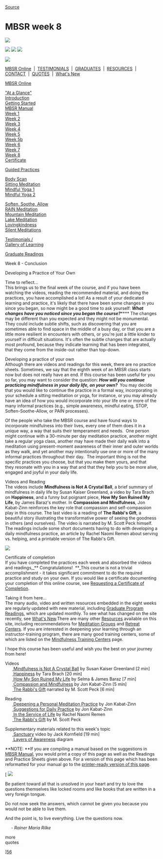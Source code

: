 
[Source](http://palousemindfulness.com/selfguidedMBSR_week8.html "Permalink to MBSR week 8")

# MBSR week 8

![][1]

![][2] ![][3] ![][4]

![][5]

[MBSR Online][6] &nbsp;|&nbsp; [TESTIMONIALS][7] &nbsp;|&nbsp; [GRADUATES][8] &nbsp;|&nbsp; [RESOURCES][9] &nbsp;|&nbsp; [CONTACT][10] &nbsp;|&nbsp; [QUOTES][11] &nbsp;|&nbsp; [What's New][12]

[MBSR Online][6]

[ "At a Glance"][13]  
[Introduction][14]  
[Getting Started][15]  
[MBSR Manual][16]  
[Week 1][17]  
[Week 2][18]  
[Week 3][19]  
[Week 4][20]  
[Week 5][21]  
[Week 5b][22]  
[Week 6][23]  
[Week 7][24]  
[Week 8][25]  
[Certificate][26]  
  

[Guided Practices][27]

[Body Scan][28]  
[Sitting Meditation][29]  
[Mindful Yoga 1][30]  
[Mindful Yoga 2][31]  
  
[Soften, Soothe, Allow][32]  
[RAIN Meditation][33]  
[Mountain Meditation][34]  
[Lake Meditation][35]  
[Lovingkindness][36]  
[Silent Meditations][37]  
  

[Testimonials /  
Gallery of Learning][7]

  

[Graduate Readings][8]

Week 8 - Conclusion

Developing a Practice of Your Own

Time to reflect...  
This brings us to the final week of the course, and if you have been watching the videos, reading the recommended material, and doing the practices, you have accomplished a lot! As a result of your dedicated learning and practice, it's likely that there have been some changes in you since you began, so now might be a good time to ask yourself: _**What changes have you noticed since you began the course?**_**** The changes may be different than you expected and they might not be monumental. They could include subtle shifts, such as discovering that you are sometimes able to find space in the middle of a busy day, or that you are a little more resilient in encounters with others, or you're just a little kinder to yourself in difficult situations. It's often the subtle changes that are actually most profound, because they indicate learning that has been integrated, that they come from the inside-out rather than top-down.

Developing a practice of your own  
Although there are videos and readings for this week, there are no practice sheets. Sometimes, we say that the eighth week of an MBSR class starts now but does not really have an end. If this course has been useful for you so far, you may want to consider the question: _**How will you continue practicing mindfulness in your daily life, on your own?&nbsp;**_ You may decide that you would like to continue the practice in a formal way, incorporating in your schedule a sitting meditation or yoga, for instance, or you may already have an idea of how you would incorporate into your life one or more of the many informal practices (e.g., simple awareness, mindful eating, STOP, Soften-Soothe-Allow, or PAIN processes).

Of the people who take the MBSR course and have found ways to incorporate mindfulness into their lives, every one of them does it in a unique way, a way that suits their temperament and needs.&nbsp; One person might continue with a 30-minute per day meditation practice, another might take a regular yoga class, another may have made their daily walk into a meditation using present-moment awareness of their inner and outer worlds as they walk, and yet another may intentionally use one or more of the many informal practices throughout their day.&nbsp; The important thing is not the specific practices you choose, but that you make them yours, and that they&nbsp;resonate with you in a way that and that they help you to be more alive, engaged and joyful in your daily life.

Videos and Reading  
The videos include **Mindfulness is Not A Crystal Ball**, a brief summary of mindfulness in daily life by Susan Kaiser Greenland, a video by Tara Brach on **Happiness**, and a funny but poignant piece, **How My Son Ruined My Life**, by James Baraz's mother. In **Compassion and Mindfulness**, Jon Kabat-Zinn reinforces the key role that compassion and self-compassion play in this course. The last video is a reading of **The Rabbi's Gift**, a beautiful story illustrating the transformative power of seeing the goodness in others (and ourselves). The video is narrated by M. Scott Peck himself. The readings include some short documents having to do with developing a daily mindfulness practice, an article by Rachel Naomi Remen about serving vs. helping, and a printable version of The Rabbi's Gift.

  
![][38]

Certificate of completion  
If you have completed the practices each week and absorbed the videos and readings,_** Congratulations! &nbsp;**_This course is not a trivial accomplishment - it takes significant commitment to do the required practice and study on your own. If you would like a certificate documenting your completion of this online course, see [Requesting a Certificate of Completion][26].

Taking it from here...  
The many audio, video and written resources embedded in the eight weeks are regularly updated with new material, including [Graduate Program Readings][8], which are updated monthly. To see what has changed on the site recently, see [What's New][12].There are many other [Resources][39]&nbsp;available on this site, including recommendations for&nbsp;[Meditation Groups][40]&nbsp;and&nbsp;[Retreat Centers][41].&nbsp;If you are interested in deepening your learning through an instructor-training program, there are many good training centers, some of which are listed on the [Mindfulness Training Centers][42] page.

I hope this course has been useful and wish you the best on your journey from here!

Videos  
&nbsp;&nbsp;&nbsp;&nbsp;&nbsp;&nbsp;[ Mindfulness is Not A Crystal Ball][43] by Susan Kaiser Greenland [2 min]  
&nbsp;&nbsp;&nbsp;&nbsp;&nbsp;&nbsp;[ Happiness][44] by Tara Brach [20 min]  
&nbsp;&nbsp;&nbsp;&nbsp;&nbsp;&nbsp;[ How My Son Ruined My Life][45] by Selma &amp; James Baraz [7 min]  
&nbsp;&nbsp;&nbsp;&nbsp;&nbsp;&nbsp;[ Compassion and Mindfulness][46] by Jon Kabat-Zinn [5 min]  
&nbsp;&nbsp;&nbsp;&nbsp;&nbsp;&nbsp;[ The Rabbi's Gift][47] narrated by M. Scott Peck [6 min]  

Reading  
&nbsp;&nbsp;&nbsp;&nbsp;&nbsp;&nbsp;[ Deepening a Personal Meditation Practice][48] by Jon Kabat-Zinn  
&nbsp;&nbsp;&nbsp;&nbsp;&nbsp;&nbsp;[ Suggestions for Daily Practice][49] by Jon Kabat-Zinn  
&nbsp;&nbsp;&nbsp;&nbsp;&nbsp;&nbsp;[ In the Service of Life][50] by Rachel Naomi Remen  
&nbsp;&nbsp;&nbsp;&nbsp;&nbsp;&nbsp;[ The Rabbi's Gift][51] by M. Scott Peck  

Supplementary materials related to this week's topic  
&nbsp;&nbsp;&nbsp;&nbsp;&nbsp;&nbsp;[ Sanctuary][52] video by Jack Kornfield [19 min]  
&nbsp;&nbsp;&nbsp;&nbsp;&nbsp;&nbsp;[ Layers of Awareness][53] diagram  

**NOTE: **If you are compiling a manual based on the suggestions in [MBSR Manual][16], you would print a copy of this page as well as the Readings and Practice Sheets given above. For a version of this page which has been reformatted for your manual go to the [ printer-ready version of this page][54].

[ ![][55]

Be patient toward all that is unsolved in your heart and try to love the questions themselves like locked rooms and like books that are written in a very foreign tongue.  
  
Do not now seek the answers, which cannot be given you because you would not be able to live them.  
  
And the point is, to live everything. Live the questions now.  
  
&nbsp;&nbsp;&nbsp;&nbsp;&nbsp;\- _Rainer Maria Rilke_

more &nbsp;&nbsp;&nbsp;  
quotes&nbsp;

][56]

&nbsp;

[1]: http://palousemindfulness.com/art/docbox-translate-flip.jpg
[2]: http://palousemindfulness.com/art/clouds1_middle_570x22.jpg
[3]: http://palousemindfulness.com/art/logo-youtube_22.gif
[4]: http://palousemindfulness.com/art/logo-facebook_22.gif
[5]: http://palousemindfulness.com/art/clouds2_title_950x115.jpg
[6]: index.html
[7]: testimonials/index.html
[8]: graduates.html
[9]: resources.html
[10]: contact.html
[11]: quotes.html
[12]: whats-new.html
[13]: selfguidedMBSR_ataglance.html
[14]: selfguidedMBSR_week0.html
[15]: selfguidedMBSR_gettingstarted.html
[16]: selfguidedMBSR_manual.html
[17]: selfguidedMBSR_week1.html
[18]: selfguidedMBSR_week2.html
[19]: selfguidedMBSR_week3.html
[20]: selfguidedMBSR_week4.html
[21]: selfguidedMBSR_week5.html
[22]: selfguidedMBSR_week5b.html
[23]: selfguidedMBSR_week6.html
[24]: selfguidedMBSR_week7.html
[25]: selfguidedMBSR_week8.html
[26]: selfguidedMBSR_certificate.html
[27]: guidedmeditations.html
[28]: meditations/bodyscan.html
[29]: meditations/sittingmeditation.html
[30]: meditations/yoga1.html
[31]: meditations/yoga2.html
[32]: meditations/soften-soothe-allow.html
[33]: meditations/RAIN.html
[34]: meditations/mountain.html
[35]: meditations/lake.html
[36]: meditations/lovingkindness.html
[37]: meditations/silent30min.html
[38]: http://palousemindfulness.com/art/_certificate-of-completion_online_170.jpg
[39]: http://palousemindfulness.com/resources.html
[40]: http://palousemindfulness.com/resources_groups.html
[41]: resources_retreats.html
[42]: http://palousemindfulness.com/resources_training.html
[43]: https://www.youtube.com/watch?v=kRd19hFrR0c&amp;list=PLbiVpU59JkVYwWcoOV-Bx6ieMKpMlbBb0&amp;index=1
[44]: https://www.youtube.com/watch?v=igGoRkOFbwM&amp;list=PLbiVpU59JkVYwWcoOV-Bx6ieMKpMlbBb0&amp;index=3
[45]: https://www.youtube.com/watch?v=ojF-o_eWp-o&amp;index=2&amp;list=PLbiVpU59JkVYwWcoOV-Bx6ieMKpMlbBb0
[46]: https://www.youtube.com/watch?v=3py0z6LlJ3w&amp;index=4&amp;list=PLbiVpU59JkVYwWcoOV-Bx6ieMKpMlbBb0
[47]: https://www.youtube.com/watch?v=3z1pIrV2F6c&amp;list=PLbiVpU59JkVYwWcoOV-Bx6ieMKpMlbBb0&amp;index=5
[48]: docs/jkz_deepening.pdf
[49]: docs/jkz_suggestions.pdf
[50]: docs/remen-service.pdf
[51]: docs/RabbisGift.pdf
[52]: https://www.youtube.com/watch?v=ZODoQgx8fMk
[53]: docs/layers.pdf
[54]: docs/manualMBSRweek8.pdf
[55]: http://palousemindfulness.com/art/will_waterfrogs_170.jpg
[56]: quotes.html#selfguidedMBSR_week8 "more quotes"
  
